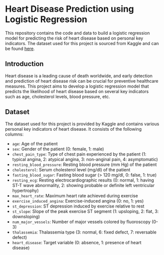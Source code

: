 # Heart Disease Prediction using Logistic Regression

This repository contains the code and data to build a logistic regression model for predicting the risk of heart disease based on personal key indicators. The dataset used for this project is sourced from Kaggle and can be found [here](https://www.kaggle.com/datasets/kamilpytlak/personal-key-indicators-of-heart-disease).

## Introduction

Heart disease is a leading cause of death worldwide, and early detection and prediction of heart disease risk can be crucial for preventive healthcare measures. This project aims to develop a logistic regression model that predicts the likelihood of heart disease based on several key indicators such as age, cholesterol levels, blood pressure, etc.

## Dataset

The dataset used for this project is provided by Kaggle and contains various personal key indicators of heart disease. It consists of the following columns:

- `age`: Age of the patient
- `sex`: Gender of the patient (0: female, 1: male)
- `chest_pain_type`: Type of chest pain experienced by the patient (1: typical angina, 2: atypical angina, 3: non-anginal pain, 4: asymptomatic)
- `resting_blood_pressure`: Resting blood pressure (mm Hg) of the patient
- `cholesterol`: Serum cholesterol level (mg/dl) of the patient
- `fasting_blood_sugar`: Fasting blood sugar (> 120 mg/dl, 0: false, 1: true)
- `resting_ecg`: Resting electrocardiographic results (0: normal, 1: having ST-T wave abnormality, 2: showing probable or definite left ventricular hypertrophy)
- `max_heart_rate`: Maximum heart rate achieved during exercise
- `exercise_induced_angina`: Exercise-induced angina (0: no, 1: yes)
- `st_depression`: ST depression induced by exercise relative to rest
- `st_slope`: Slope of the peak exercise ST segment (1: upsloping, 2: flat, 3: downsloping)
- `num_major_vessels`: Number of major vessels colored by fluoroscopy (0-3)
- `thalassemia`: Thalassemia type (3: normal, 6: fixed defect, 7: reversable defect)
- `heart_disease`: Target variable (0: absence, 1: presence of heart disease)

